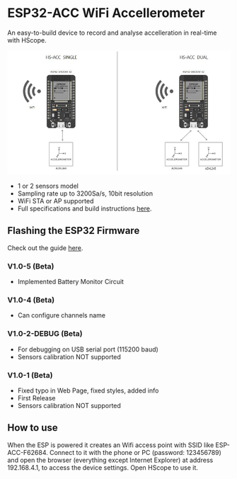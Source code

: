 # ESP32-ACC WiFi Accellerometer
 An easy-to-build device to record and analyse accelleration in real-time with HScope.
 
 ![HS-ACC](HS-ACC%20Intro.jpg)
 
 - 1 or 2 sensors model
 - Sampling rate up to 3200Sa/s, 10bit resolution
 - WiFi STA or AP supported
 - Full specifications and build instructions [here](https://www.martinloren.com/hs-acc-wifi-accelerometer/). 
 
 ## Flashing the ESP32 Firmware
 Check out the guide [here](https://www.martinloren.com/guides/fashing-esp32/).
 
 ### V1.0-5 (Beta)
 - Implemented Battery Monitor Circuit
 
 ### V1.0-4 (Beta)
 - Can configure channels name
 
 ### V1.0-2-DEBUG (Beta)
 - For debugging on USB serial port (115200 baud)
 - Sensors calibration NOT supported
 
 ### V1.0-1 (Beta)
 - Fixed typo in Web Page, fixed styles, added info
 - First Release
 - Sensors calibration NOT supported

 ## How to use
 When the ESP is powered it creates an Wifi access point with SSID like ESP-ACC-F62684. Connect to it with the phone or PC (password: 123456789) and open the browser (everything except Internet Explorer) at address 192.168.4.1, to access the device settings. Open HScope to use it.
 
 
